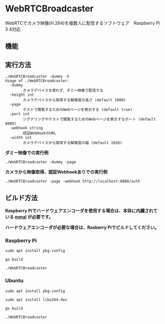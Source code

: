 # WebRTCBroadcaster
WebRTCでカメラ映像(H.264)を複数人に配信するソフトウェア　Raspberry Pi 3 4対応

## 機能

## 実行方法
```shell
./WebRTCBroadcaster -dummy -h
Usage of ./WebRTCBroadcaster:
  -dummy
        カメラデバイスを使わず、ダミー映像で配信する
  -height int
        カメラデバイスから取得する解像度の高さ (default 1080)
  -page
        テストで閲覧するためのWebページを表示する (default true)
  -port int
        シグナリングやテストで閲覧するためのWebページを表示するポート (default 8080)
  -webhook string
        認証WebHookのURL
  -width int
        カメラデバイスから取得する解像度の幅 (default 1920)
```

**ダミー映像での実行例**
```shell
./WebRTCBroadcaster -dummy -page
```

**カメラから映像取得、認証Webhookありでの実行例**
```shell
./WebRTCBroadcaster -page -webhook http://localhost:8888/auth
```

## ビルド方法
**Raspberry Piでハードウェアエンコーダを使用する場合は、本体に内臓されている [mmal](https://github.com/raspberrypi/userland/tree/master/interface/mmal) が必要です。**

**ハードウェアエンコーダが必要な場合は、Rasberry Piでビルドしてください。**

### Raspberry Pi
```shell
sudo apt install pkg-config

go build

./WebRTCBroadcaster
```

### Ubuntu
```shell
sudo apt install pkg-config

sudo apt install libx264-dev

go build

./WebRTCBroadcaster
```